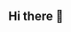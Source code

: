 <script src="https://gist.github.com/mheavys/f81b296b010e6a8aad24366446b93e29.js"></script>

## Hi there 👋

<!--
**mheavys/mheavys** is a ✨ _special_ ✨ repository because its `README.md` (this file) appears on your GitHub profile.

Here are some ideas to get you started:

- 🔭 I’m currently working on ...
- 🌱 I’m currently learning ...
- 👯 I’m looking to collaborate on ...
- 🤔 I’m looking for help with ...
- 💬 Ask me about ...
- 📫 How to reach me: ...
- 😄 Pronouns: ...
- ⚡ Fun fact: ...
-->
